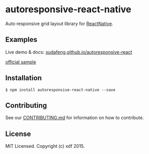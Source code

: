 autoresponsive-react-native
===========================

Auto responsive grid layout library for [ReactNative](http://www.reactnative.com/).

## Examples

Live demo & docs: [xudafeng.github.io/autoresponsive-react](https://xudafeng.github.io/autoresponsive-react/)

[official sample](https://github.com/xudafeng/autoresponsive_react_native_sample.git)

## Installation

```shell
$ npm install autoresponsive-react-native --save
```

## Contributing

See our [CONTRIBUTING.md](./CONTRIBUTING.md) for information on how to contribute.

## License

MIT Licensed. Copyright (c) xdf 2015.
